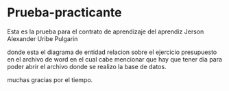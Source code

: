 # Prueba-practicante
Esta es la prueba para el contrato de aprendizaje del aprendiz Jerson Alexander Uribe Pulgarin

donde esta el diagrama de entidad relacion sobre el ejercicio presupuesto en el archivo de word
en el cual cabe mencionar que hay que tener dia para poder abrir el archivo donde se realizo la base de datos.

muchas gracias por el tiempo.
